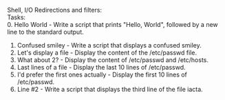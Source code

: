 Shell, I/O Redirections and filters:<br>
Tasks: <br>
0. Hello World - Write a script that prints "Hello, World", followed by a new line to the standard output.<br>
1. Confused smiley - Write a script that displays a confused smiley.<br>
2. Let's display a file - Display the content of the /etc/passwd file.<br>
3. What about 2? - Display the content of /etc/passwd and /etc/hosts.<br>
4. Last lines of a file - Display the last 10 lines of /etc/passwd.<br>
5. I'd prefer the first ones actually - Display the first 10 lines of /etc/passwd.<br>
6. Line #2 - Write a script that displays the third line of the file iacta.<br>
